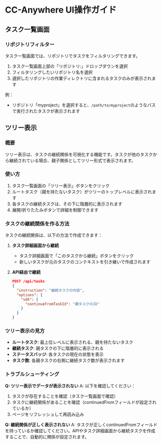 # CC-Anywhere UI操作ガイド

## タスク一覧画面

### リポジトリフィルター
タスク一覧画面では、リポジトリでタスクをフィルタリングできます。

1. タスク一覧画面上部の「リポジトリ:」ドロップダウンを選択
2. フィルタリングしたいリポジトリ名を選択
3. 選択したリポジトリの作業ディレクトリに含まれるタスクのみが表示されます

例：
- リポジトリ「myproject」を選択すると、`/path/to/myproject`のようなパスで実行されたタスクが表示されます

## ツリー表示

### 概要
ツリー表示は、タスクの継続関係を可視化する機能です。タスクが他のタスクから継続されている場合、親子関係としてツリー形式で表示されます。

### 使い方
1. タスク一覧画面の「ツリー表示」ボタンをクリック
2. ルートタスク（親を持たないタスク）がツリーのトップレベルに表示されます
3. 各タスクの継続タスクは、その下に階層的に表示されます
4. 展開/折りたたみボタンで詳細を制御できます

### タスクの継続関係を作る方法
タスクの継続関係は、以下の方法で作成できます：

1. **タスク詳細画面から継続**
   - タスク詳細画面で「このタスクから継続」ボタンをクリック
   - 新しいタスクが元のタスクのコンテキストを引き継いで作成されます

2. **API経由で継続**
   ```json
   POST /api/tasks
   {
     "instruction": "継続タスクの内容",
     "options": {
       "sdk": {
         "continueFromTaskId": "親タスクのID"
       }
     }
   }
   ```

### ツリー表示の見方
- **ルートタスク**: 最上位レベルに表示される、親を持たないタスク
- **継続タスク**: 親タスクの下に階層的に表示される
- **ステータスバッジ**: 各タスクの現在の状態を表示
- **タスク数**: 各親タスクの右側に継続タスク数が表示されます

### トラブルシューティング

**Q: ツリー表示でデータが表示されない**
A: 以下を確認してください：
1. タスクが存在することを確認（タスク一覧画面で確認）
2. タスクに継続関係があることを確認（continuedFromフィールドが設定されているか）
3. ページをリフレッシュして再読み込み

**Q: 継続関係が正しく表示されない**
A: タスクが正しくcontinuedFromフィールドを持っているか確認してください。APIやタスク詳細画面から継続タスクを作成することで、自動的に関係が設定されます。